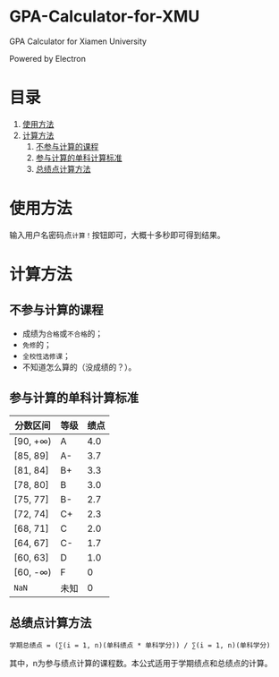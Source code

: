 # GPA-Calculator-for-XMU
GPA Calculator for Xiamen University

Powered by Electron

# 目录
1. [使用方法](#使用方法)
2. [计算方法](#计算方法)
    1. [不参与计算的课程](#不参与计算的课程)
    2. [参与计算的单科计算标准](#参与计算的单科计算标准)
    3. [总绩点计算方法](#总绩点计算方法)

# 使用方法
输入用户名密码点`计算！`按钮即可，大概十多秒即可得到结果。

# 计算方法
## 不参与计算的课程
* 成绩为`合格`或`不合格`的；
* `免修`的；
* `全校性选修课`；
* 不知道怎么算的（没成绩的？）。

## 参与计算的单科计算标准
| 分数区间 | 等级 | 绩点 |
|---------|------|------|
| [90, +∞)|   A  |  4.0 |
| [85, 89]|   A- |  3.7 |
| [81, 84]|   B+ |  3.3 |
| [78, 80]|   B  |  3.0 |
| [75, 77]|   B- |  2.7 |
| [72, 74]|   C+ |  2.3 |
| [68, 71]|   C  |  2.0 |
| [64, 67]|   C- |  1.7 |
| [60, 63]|   D  |  1.0 |
| [60, -∞)|   F  |   0  |
|  `NaN`  | 未知 |   0  |

## 总绩点计算方法
```
学期总绩点 = (∑(i = 1, n)(单科绩点 * 单科学分)) / ∑(i = 1, n)(单科学分)
```
其中，n为参与绩点计算的课程数。本公式适用于学期绩点和总绩点的计算。
